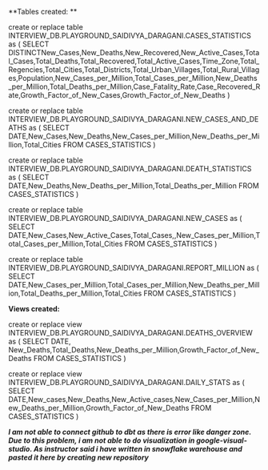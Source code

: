 **Tables created: **
 
create or replace table INTERVIEW_DB.PLAYGROUND_SAIDIVYA_DARAGANI.CASES_STATISTICS as (
    SELECT DISTINCTNew_Cases,New_Deaths,New_Recovered,New_Active_Cases,Total_Cases,Total_Deaths,Total_Recovered,Total_Active_Cases,Time_Zone,Total_Regencies,Total_Cities,Total_Districts,Total_Urban_Villages,Total_Rural_Villages,Population,New_Cases_per_Million,Total_Cases_per_Million,New_Deaths_per_Million,Total_Deaths_per_Million,Case_Fatality_Rate,Case_Recovered_Rate,Growth_Factor_of_New_Cases,Growth_Factor_of_New_Deaths
  )

create or replace table INTERVIEW_DB.PLAYGROUND_SAIDIVYA_DARAGANI.NEW_CASES_AND_DEATHS  as (
    SELECT DATE,New_Cases,New_Deaths,New_Cases_per_Million,New_Deaths_per_Million,Total_Cities    FROM CASES_STATISTICS
  )
  

create or replace table INTERVIEW_DB.PLAYGROUND_SAIDIVYA_DARAGANI.DEATH_STATISTICS as (
    SELECT DATE,New_Deaths,New_Deaths_per_Million,Total_Deaths_per_Million    FROM CASES_STATISTICS
  )

create or replace table INTERVIEW_DB.PLAYGROUND_SAIDIVYA_DARAGANI.NEW_CASES  as (
    SELECT DATE,New_Cases,New_Active_Cases,Total_Cases,,New_Cases_per_Million,Total_Cases_per_Million,Total_Cities    FROM CASES_STATISTICS
  )

create or replace table INTERVIEW_DB.PLAYGROUND_SAIDIVYA_DARAGANI.REPORT_MILLION as (
    SELECT DATE,New_Cases_per_Million,Total_Cases_per_Million,New_Deaths_per_Million,Total_Deaths_per_Million,Total_Cities    FROM CASES_STATISTICS
  )

**Views created:**

create or replace  view INTERVIEW_DB.PLAYGROUND_SAIDIVYA_DARAGANI.DEATHS_OVERVIEW  as (
    SELECT DATE, New_Deaths,Total_Deaths,New_Deaths_per_Million,Growth_Factor_of_New_Deaths
    FROM CASES_STATISTICS
  )


create or replace  view INTERVIEW_DB.PLAYGROUND_SAIDIVYA_DARAGANI.DAILY_STATS  as (
    SELECT DATE,New_cases,New_Deaths,New_Active_cases,New_Cases_per_Million,New_Deaths_per_Million,Growth_Factor_of_New_Deaths
    FROM CASES_STATISTICS
  )
 
***I am not able to connect github to dbt as there is error like danger zone. Due to this problem, i am not able to do visualization in google-visual-studio. As instructor said i have written in snowflake warehouse and pasted it here by creating new repository***
